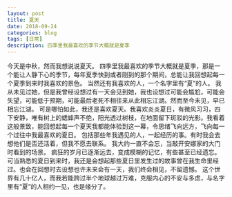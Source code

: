 ```yaml
---
layout: post
title: 夏天
date: 2018-09-24
categories: blog
tags: [日常]
description: 四季里我最喜欢的季节大概就是夏季
---       
```

  今天是中秋，然而我想说说夏天。
  四季里我最喜欢的季节大概就是夏季，那是一个能让人静下心的季节，每年夏季快到或者刚到的那个期间，总能让我回想起每一个夏季到来时我喜欢的景色。
  当然还有我喜欢的人，一个名字里有“夏”的人。
  我从未见过她，但是我曾经设想过有一天会见到她，我也设想过可能会尴尬，可能会失望，可能低于预期，可能最后老死不相往来从此相忘江湖。然而至今未见，早已相忘江湖。
  可是哪怕如此，我还是喜欢夏天。我喜欢炎炎夏日，有微风习习，四下安静，唯有树上的蟋蟀声不绝，阳光透过树枝，在地面留下斑驳的光影。我看着这般景致，能回想起每一个夏天我都能体验到这一幕，令思绪飞向远方，飞向每一个过往中我最喜欢的夏日。
  包括那些年我遇见的人，一起经历的事。有时我会去想他们是否还活着，但我不愿去联系。
  我大约一直不会忘，当敲开安娜家的大门时看到的场景。
  疯狂的岁月已逐渐远去，变成模糊的记忆，有些甚至已经遗忘。
  可当熟悉的夏日到来时，我还是会想起那些夏日里发生过的故事曾在我生命里经过。也会在回想时去设想也许未来会有一天，我们终会相见，不留遗憾。
  这个世界有几十亿人，而我若能跨过半个地球越过万难，克服内心的不安与多虑，与名字里有“夏”的人相约一见，也是缘分了。
